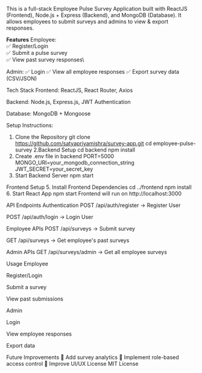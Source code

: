 This is a full-stack Employee Pulse Survey Application built with ReactJS (Frontend), Node.js + Express (Backend), and MongoDB (Database). It allows employees to submit surveys and admins to view & export responses.

**Features**
Employee:\
✅ Register/Login\
✅ Submit a pulse survey\
✅ View past survey responses\

Admin:
✅ Login
✅ View all employee responses
✅ Export survey data (CSV/JSON)

Tech Stack
Frontend: ReactJS, React Router, Axios

Backend: Node.js, Express.js, JWT Authentication

Database: MongoDB + Mongoose

Setup Instructions:

1. Clone the Repository
    git clone https://github.com/satyapriyamishra/survey-app.git
    cd employee-pulse-survey
2.Backend Setup
    cd backend
    npm install
3. Create .env file in backend
    PORT=5000
    MONGO_URI=your_mongodb_connection_string
    JWT_SECRET=your_secret_key
4. Start Backend Server
    npm start

Frontend Setup
5. Install Frontend Dependencies
    cd ../frontend
    npm install
6. Start React App
    npm start
Frontend will run on http://localhost:3000

API Endpoints
Authentication
POST /api/auth/register → Register User

POST /api/auth/login → Login User

Employee APIs
POST /api/surveys → Submit survey

GET /api/surveys → Get employee's past surveys

Admin APIs
GET /api/surveys/admin → Get all employee surveys


Usage
Employee

Register/Login

Submit a survey

View past submissions

Admin

Login

View employee responses

Export data

Future Improvements
🔹 Add survey analytics
🔹 Implement role-based access control
🔹 Improve UI/UX
License
MIT License

